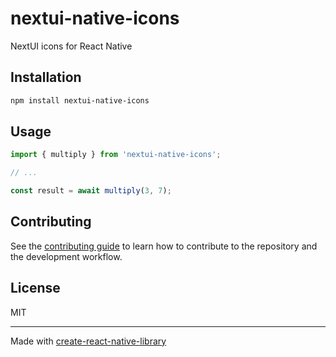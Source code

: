 # nextui-native-icons

NextUI icons for React Native

## Installation

```sh
npm install nextui-native-icons
```

## Usage

```js
import { multiply } from 'nextui-native-icons';

// ...

const result = await multiply(3, 7);
```

## Contributing

See the [contributing guide](CONTRIBUTING.md) to learn how to contribute to the repository and the development workflow.

## License

MIT

---

Made with [create-react-native-library](https://github.com/callstack/react-native-builder-bob)
